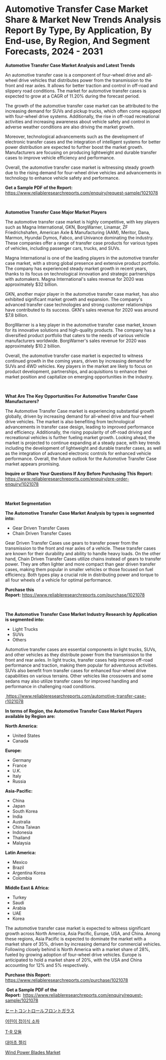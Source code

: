 <p><h1>Automotive Transfer Case Market Share & Market New Trends Analysis Report By Type, By Application, By End-use, By Region, And Segment Forecasts, 2024 - 2031</h1></p><p><strong>Automotive Transfer Case Market Analysis and Latest Trends</strong></p>
<p><p>An automotive transfer case is a component of four-wheel drive and all-wheel drive vehicles that distributes power from the transmission to the front and rear axles. It allows for better traction and control in off-road and slippery road conditions. The market for automotive transfer cases is expected to grow at a CAGR of 11.20% during the forecast period.</p><p>The growth of the automotive transfer case market can be attributed to the increasing demand for SUVs and pickup trucks, which often come equipped with four-wheel drive systems. Additionally, the rise in off-road recreational activities and increasing awareness about vehicle safety and control in adverse weather conditions are also driving the market growth. </p><p>Moreover, technological advancements such as the development of electronic transfer cases and the integration of intelligent systems for better power distribution are expected to further boost the market growth. Manufacturers are focusing on producing lightweight and durable transfer cases to improve vehicle efficiency and performance.</p><p>Overall, the automotive transfer case market is witnessing steady growth due to the rising demand for four-wheel drive vehicles and advancements in technology to enhance vehicle safety and performance.</p></p>
<p><strong>Get a Sample PDF of the Report:&nbsp;</strong> <a href="https://www.reliableresearchreports.com/enquiry/request-sample/1021078">https://www.reliableresearchreports.com/enquiry/request-sample/1021078</a></p>
<p>&nbsp;</p>
<p><strong>Automotive Transfer Case Major Market Players</strong></p>
<p><p>The automotive transfer case market is highly competitive, with key players such as Magna International, GKN, BorgWarner, Linamar, ZF Friedrichshafen, American Axle & Manufacturing (AAM), Meritor, Dana, Marmon, Hyundai Dymos, Fabco, and Univance dominating the industry. These companies offer a range of transfer case products for various types of vehicles, including passenger cars, trucks, and SUVs.</p><p>Magna International is one of the leading players in the automotive transfer case market, with a strong global presence and extensive product portfolio. The company has experienced steady market growth in recent years, thanks to its focus on technological innovation and strategic partnerships with automakers. Magna International's sales revenue for 2020 was approximately $32 billion.</p><p>GKN, another major player in the automotive transfer case market, has also exhibited significant market growth and expansion. The company's advanced transfer case technologies and strong customer relationships have contributed to its success. GKN's sales revenue for 2020 was around $7.8 billion.</p><p>BorgWarner is a key player in the automotive transfer case market, known for its innovative solutions and high-quality products. The company has a diversified product portfolio that caters to the needs of various vehicle manufacturers worldwide. BorgWarner's sales revenue for 2020 was approximately $10.2 billion.</p><p>Overall, the automotive transfer case market is expected to witness continued growth in the coming years, driven by increasing demand for SUVs and 4WD vehicles. Key players in the market are likely to focus on product development, partnerships, and acquisitions to enhance their market position and capitalize on emerging opportunities in the industry.</p></p>
<p>&nbsp;</p>
<p><strong>What Are The Key Opportunities For Automotive Transfer Case Manufacturers?</strong></p>
<p><p>The Automotive Transfer Case market is experiencing substantial growth globally, driven by increasing demand for all-wheel drive and four-wheel drive vehicles. The market is also benefiting from technological advancements in transfer case design, leading to improved performance and efficiency. Additionally, the rising popularity of off-road driving and recreational vehicles is further fueling market growth. Looking ahead, the market is projected to continue expanding at a steady pace, with key trends including the development of lightweight and durable transfer cases, as well as the integration of advanced electronic controls for enhanced vehicle performance. Overall, the future outlook for the Automotive Transfer Case market appears promising.</p></p>
<p><strong>Inquire or Share Your Questions If Any Before Purchasing This Report:</strong> <a href="https://www.reliableresearchreports.com/enquiry/pre-order-enquiry/1021078">https://www.reliableresearchreports.com/enquiry/pre-order-enquiry/1021078</a></p>
<p>&nbsp;</p>
<p><strong>Market Segmentation</strong></p>
<p><strong>The Automotive Transfer Case Market Analysis by types is segmented into:</strong></p>
<p><ul><li>Gear Driven Transfer Cases</li><li>Chain Driven Transfer Cases</li></ul></p>
<p><p>Gear Driven Transfer Cases use gears to transfer power from the transmission to the front and rear axles of a vehicle. These transfer cases are known for their durability and ability to handle heavy loads. On the other hand, Chain Driven Transfer Cases utilize chains instead of gears to transfer power. They are often lighter and more compact than gear driven transfer cases, making them popular in smaller vehicles or those focused on fuel efficiency. Both types play a crucial role in distributing power and torque to all four wheels of a vehicle for optimal performance.</p></p>
<p><strong>Purchase this Report:&nbsp;</strong><a href="https://www.reliableresearchreports.com/purchase/1021078">https://www.reliableresearchreports.com/purchase/1021078</a></p>
<p>&nbsp;</p>
<p><strong>The Automotive Transfer Case Market Industry Research by Application is segmented into:</strong></p>
<p><ul><li>Light Trucks</li><li>SUVs</li><li>Others</li></ul></p>
<p><p>Automotive transfer cases are essential components in light trucks, SUVs, and other vehicles as they distribute power from the transmission to the front and rear axles. In light trucks, transfer cases help improve off-road performance and traction, making them popular for adventurous activities. SUVs also benefit from transfer cases for enhanced four-wheel drive capabilities on various terrains. Other vehicles like crossovers and some sedans may also utilize transfer cases for improved handling and performance in challenging road conditions.</p></p>
<p><a href="https://www.reliableresearchreports.com/automotive-transfer-case-r1021078">&nbsp;https://www.reliableresearchreports.com/automotive-transfer-case-r1021078</a></p>
<p><strong>In terms of Region, the Automotive Transfer Case Market Players available by Region are:</strong></p>
<p>
    <p> <strong> North America: </strong>
        <ul>
            <li>United States</li>
            <li>Canada</li>
        </ul>
        </p> 
    <p> <strong> Europe: </strong>
        <ul>
            <li>Germany</li>
            <li>France</li>
            <li>U.K.</li>
            <li>Italy</li>
            <li>Russia</li>
        </ul>
        </p> 
    <p> <strong> Asia-Pacific: </strong>
        <ul>
            <li>China</li>
            <li>Japan</li>
            <li>South Korea</li>
            <li>India</li>
            <li>Australia</li>
            <li>China Taiwan</li>
            <li>Indonesia</li>
            <li>Thailand</li>
            <li>Malaysia</li>
        </ul>
        </p> 
    <p> <strong> Latin America: </strong>
        <ul>
            <li>Mexico</li>
            <li>Brazil</li>
            <li>Argentina Korea</li>
            <li>Colombia</li>
        </ul>
        </p> 
    <p> <strong> Middle East & Africa: </strong>
        <ul>
            <li>Turkey</li>
            <li>Saudi</li>
            <li>Arabia</li>
            <li>UAE</li>
            <li>Korea</li>
        </ul>
    </p>
    </p>
<p><p>The automotive transfer case market is expected to witness significant growth across North America, Asia Pacific, Europe, USA, and China. Among these regions, Asia Pacific is expected to dominate the market with a market share of 35%, driven by increasing demand for commercial vehicles. Following closely behind is North America with a market share of 28%, fueled by growing adoption of four-wheel drive vehicles. Europe is anticipated to hold a market share of 20%, with the USA and China accounting for 12% and 5% respectively.</p></p>
<p><strong>Purchase this Report: </strong><a href="https://www.reliableresearchreports.com/purchase/1021078">https://www.reliableresearchreports.com/purchase/1021078</a></p>
<p>&nbsp;<strong>Get a Sample PDF of the Report:&nbsp;&nbsp;</strong><a href="https://www.reliableresearchreports.com/enquiry/request-sample/1021078">https://www.reliableresearchreports.com/enquiry/request-sample/1021078</a></p>
<p><strong></strong></p>
<p><p><a href="https://github.com/marbadji/Market-Research-Report-List-2/blob/main/6278310151975.md">ヒートコントロールフロントガラス</a></p><p><a href="https://github.com/amuji413411/Market-Research-Report-List-1/blob/main/3346301161878.md">어린이 접이식 소파</a></p><p><a href="https://medium.com/@achimcoteanu1/%EA%B8%80%EB%A1%9C%EB%B2%8C-t-r-%EB%AA%A8%EB%93%88-%EC%82%B0%EC%97%85-%EC%9C%A0%ED%98%95-%EC%9D%91%EC%9A%A9-%EB%B6%84%EC%95%BC-%EC%8B%9C%EC%9E%A5-%EC%B0%B8%EA%B0%80%EC%9E%90-%EC%A7%80%EC%97%AD%EB%B3%84-%EC%84%B1%EC%9E%A5-%EB%B6%84%EC%84%9D-%EB%B0%8F-%EB%AF%B8%EB%9E%98-%EC%8B%9C%EB%82%98%EB%A6%AC%EC%98%A4-2024-2031-1d12e38eb6c3">T-R 모듈</a></p><p><a href="https://medium.com/@milonmizanur430/%EC%B9%B4%EB%82%98%EB%B9%84%EC%8A%A4-%EA%B5%AC%EB%AF%B8-%EC%8B%9C%EC%9E%A5-%EA%B7%9C%EB%AA%A8-%EC%8B%9C%EC%9E%A5-%EC%84%B8%EB%B6%84%ED%99%94-%EC%8B%9C%EC%9E%A5-%EB%8F%99%ED%96%A5-%EB%B0%8F-%EC%84%B1%EC%9E%A5-%EB%B6%84%EC%84%9D-%EC%98%88%EC%B8%A1%EC%9D%80-2031%EB%85%84%EA%B9%8C%EC%A7%80%EC%9E%85%EB%8B%88%EB%8B%A4-efbe45b1bb9a">대마초 젤리</a></p><p><a href="https://github.com/vimar16th/Market-Research-Report-List-5/blob/main/wind-power-blades-market.md">Wind Power Blades Market</a></p></p>